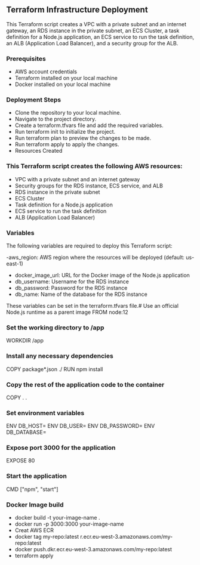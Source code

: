 
## Terraform Infrastructure Deployment
This Terraform script creates a VPC with a private subnet and an internet gateway, an RDS instance in the private subnet, an ECS Cluster, a task definition for a Node.js application, an ECS service to run the task definition, an ALB (Application Load Balancer), and a security group for the ALB.

### Prerequisites
- AWS account credentials
- Terraform installed on your local machine
- Docker installed on your local machine

### Deployment Steps
- Clone the repository to your local machine.
- Navigate to the project directory.
- Create a terraform.tfvars file and add the required variables.
- Run terraform init to initialize the project.
- Run terraform plan to preview the changes to be made.
- Run terraform apply to apply the changes.
- Resources Created

### This Terraform script creates the following AWS resources:

- VPC with a private subnet and an internet gateway
- Security groups for the RDS instance, ECS service, and ALB
- RDS instance in the private subnet
- ECS Cluster
- Task definition for a Node.js application
- ECS service to run the task definition
- ALB (Application Load Balancer)

### Variables
The following variables are required to deploy this Terraform script:

-aws_region: AWS region where the resources will be deployed (default: us-east-1)
- docker_image_url: URL for the Docker image of the Node.js application
- db_username: Username for the RDS instance
- db_password: Password for the RDS instance
- db_name: Name of the database for the RDS instance

These variables can be set in the terraform.tfvars file.# Use an official Node.js runtime as a parent image
FROM node:12

### Set the working directory to /app
WORKDIR /app

### Install any necessary dependencies
COPY package*.json ./
RUN npm install

### Copy the rest of the application code to the container
COPY . .

### Set environment variables
ENV DB_HOST=<your RDS host>
ENV DB_USER=<your RDS username>
ENV DB_PASSWORD=<your RDS password>
ENV DB_DATABASE=<your RDS database>

### Expose port 3000 for the application
EXPOSE 80

### Start the application
CMD ["npm", "start"]


### Docker Image build
- docker build -t your-image-name .
- docker run -p 3000:3000 your-image-name
- Creat AWS ECR
- docker tag my-repo:latest r.ecr.eu-west-3.amazonaws.com/my-repo:latest
- docker push.dkr.ecr.eu-west-3.amazonaws.com/my-repo:latest
- terraform apply

